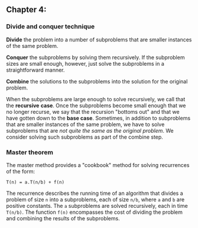 ## Chapter 4:

### Divide and conquer technique

**Divide** the problem into a number of subproblems that are smaller instances of the
           same problem.

**Conquer** the subproblems by solving them recursively. If the subproblem sizes are
           small enough, however, just solve the subproblems in a straightforward manner.

**Combine** the solutions to the subproblems into the solution for the original problem.

When the subproblems are large enough to solve recursively, we call that the **recursive**
**case**. Once the subproblems become small enough that we no longer recurse, we say that the
recursion "bottoms out" and that we have gotten down to the **base case**. Sometimes, in
addition to subproblems that are smaller instances of the same problem, we have to solve
subproblems that are _not quite the same as the original problem_. We consider solving such
subproblems as part of the combine step.

### Master theorem

The master method provides a "cookbook" method for solving recurrences of the form:

```
T(n) = a.T(n/b) + f(n)
```

The recurrence describes the running time of an algorithm that divides a problem of size
```n``` into a subproblems, each of size ```n/b```, where ```a``` and ```b``` are positive
constants. The ```a``` subproblems are solved recursively, each in time ```T(n/b)```.  The
function ```f(n)``` encompasses the cost of dividing the problem and combining the results
of the subproblems.
